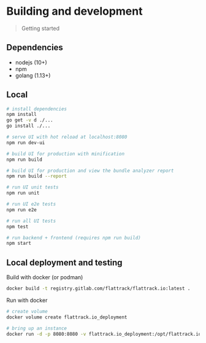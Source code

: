 # Building and development

> Getting started

## Dependencies
- nodejs (10+)
- npm
- golang (1.13+)

## Local

``` bash
# install dependencies
npm install
go get -v d ./...
go install ./...

# serve UI with hot reload at localhost:8080
npm run dev-ui

# build UI for production with minification
npm run build

# build UI for production and view the bundle analyzer report
npm run build --report

# run UI unit tests
npm run unit

# run UI e2e tests
npm run e2e

# run all UI tests
npm test

# run backend + frontend (requires npm run build)
npm start
```

## Local deployment and testing
Build with docker (or podman)
```bash
docker build -t registry.gitlab.com/flattrack/flattrack.io:latest .
```

Run with docker
```bash
# create volume
docker volume create flattrack.io_deployment

# bring up an instance
docker run -d -p 8080:8080 -v flattrack.io_deployment:/opt/flattrack.io/deployment:z --name flattrack.io --read-only registry.gitlab.com/flattrack/flattrack.io:latest
```
